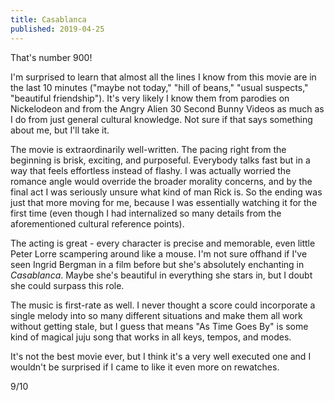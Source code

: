 ```yaml
---
title: Casablanca
published: 2019-04-25
---
```


That's number 900!

I'm surprised to learn that almost all the lines I know from this movie are in the last 10 minutes ("maybe not today," "hill of beans," "usual suspects," "beautiful friendship"). It's very likely I know them from parodies on Nickelodeon and from the Angry Alien 30 Second Bunny Videos as much as I do from just general cultural knowledge. Not sure if that says something about me, but I'll take it.

The movie is extraordinarily well-written. The pacing right from the beginning is brisk, exciting, and purposeful. Everybody talks fast but in a way that feels effortless instead of flashy. I was actually worried the romance angle would override the broader morality concerns, and by the final act I was seriously unsure what kind of man Rick is. So the ending was just that more moving for me, because I was essentially watching it for the first time (even though I had internalized so many details from the aforementioned cultural reference points).

The acting is great - every character is precise and memorable, even little Peter Lorre scampering around like a mouse. I'm not sure offhand if I've seen Ingrid Bergman in a film before but she's absolutely enchanting in _Casablanca_. Maybe she's beautiful in everything she stars in, but I doubt she could surpass this role.

The music is first-rate as well. I never thought a score could incorporate a single melody into so many different situations and make them all work without getting stale, but I guess that means "As Time Goes By" is some kind of magical juju song that works in all keys, tempos, and modes.

It's not the best movie ever, but I think it's a very well executed one and I wouldn't be surprised if I came to like it even more on rewatches.

9/10
